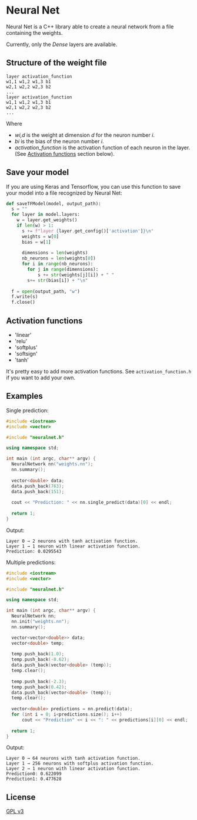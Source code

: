 # Neural Net

Neural Net is a C++ library able to create a neural network from a file containing the weights.

Currently, only the *Dense* layers are available.

## Structure of the weight file

```
layer activation_function
w1,1 w1,2 w1,3 b1
w2,1 w2,2 w2,3 b2
...
layer activation_function
w1,1 w1,2 w1,3 b1
w2,1 w2,2 w2,3 b2
...
```
Where 
+ *wi,d* is the weight at dimension *d* for the neuron number *i*.
+ *bi* is the bias of the neuron number *i*.
+ *activation_function* is the activation function of each neuron in the layer. (See [Activation functions](#activation-functions) section below).

## Save your model
If you are using Keras and Tensorflow, you can use this function to save your model into a file recognized by Neural Net:
```python
def saveTFModel(model, output_path):
  s = ""
  for layer in model.layers:
    w = layer.get_weights()
    if len(w) > 1:
      s += f"layer {layer.get_config()['activation']}\n"
      weights = w[0]
      bias = w[1]
      
      dimensions = len(weights)
      nb_neurons = len(weights[0])
      for i in range(nb_neurons):
        for j in range(dimensions):
        	s += str(weights[j][i]) + " "
      	s+= str(bias[i]) + "\n"
        
  f = open(output_path, "w")
  f.write(s)
  f.close()
```

## Activation functions
+ 'linear'
+ 'relu'
+ 'softplus'
+ 'softsign'
+ 'tanh'

It's pretty easy to add more activation functions. See `activation_function.h` if you want to add your own.


## Examples
Single prediction:
```c++
#include <iostream>
#include <vector>

#include "neuralnet.h"

using namespace std;

int main (int argc, char** argv) {
  NeuralNetwork nn("weights.nn");
  nn.summary();
  
  vector<double> data;
  data.push_back(763);
  data.push_back(151);
	
  cout << "Prediction: " << nn.single_predict(data)[0] << endl;
	
  return 1;
}
```

Output:
```
Layer 0 → 2 neurons with tanh activation function.
Layer 1 → 1 neuron with linear activation function.
Prediction: 0.0295543
```

Multiple predictions:
```c++
#include <iostream>
#include <vector>

#include "neuralnet.h"

using namespace std;

int main (int argc, char** argv) {
  NeuralNetwork nn;
  nn.init("weights.nn");
  nn.summary();

  vector<vector<double>> data;
  vector<double> temp;
	
  temp.push_back(1.0);
  temp.push_back(-0.62);
  data.push_back(vector<double> (temp));
  temp.clear();
	
  temp.push_back(-2.3);
  temp.push_back(0.42);
  data.push_back(vector<double> (temp));
  temp.clear();
	
  vector<double> predictions = nn.predict(data);
  for (int i = 0; i<predictions.size(); i++)
	  cout << "Prediction" << i << ": " << predictions[i][0] << endl;
	
  return 1;
}
```

Output:
```
Layer 0 → 64 neurons with tanh activation function.
Layer 1 → 256 neurons with softplus activation function.
Layer 2 → 1 neuron with linear activation function.
Prediction0: 0.622099
Prediction1: 0.477628
```


## License
[GPL v3](https://choosealicense.com/licenses/gpl-3.0/)